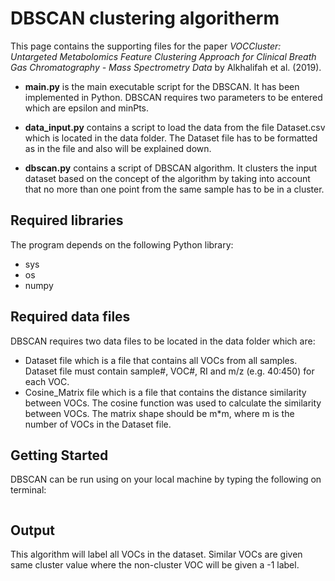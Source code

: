 # DBSCAN clustering algoritherm

This page contains the supporting files for the paper *VOCCluster: Untargeted Metabolomics Feature Clustering Approach for Clinical Breath Gas Chromatography - Mass Spectrometry Data* by Alkhalifah et al. (2019).

- **main.py**  is the main executable script for the DBSCAN. It has been implemented in Python. DBSCAN requires two parameters to be entered which are epsilon and minPts.


- **data_input.py** contains a script to load the data from the file Dataset.csv which is located in the data folder. The Dataset file has to be formatted as in the file and also will be explained down.

- **dbscan.py** contains a script of DBSCAN algorithm. It clusters the input dataset based on the concept of the algorithm by taking into account that no more than one point from the same sample has to be in a cluster.


## Required libraries

The program depends on the following Python library:
* sys
* os
* numpy

## Required data files

DBSCAN requires two data files to be located in the data folder which are:
*   Dataset file which is a file that contains all VOCs from all samples. Dataset file must contain sample#, VOC#, RI and m/z (e.g. 40:450) for each VOC.
*   Cosine_Matrix file which is a file that contains the distance similarity between VOCs. The cosine function was used to calculate the similarity between VOCs. The matrix shape should be m*m, where m is the number of VOCs in the Dataset file.

## Getting Started

DBSCAN can be run using  on your local machine by typing the following on terminal:
```python main.py epsilon minPts   # where epsilon and minPts are the preferred values.
```
## Output

This algorithm will label all VOCs in the dataset. Similar VOCs are given same cluster value where the non-cluster VOC will be given a -1 label.

